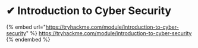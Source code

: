 # ✔ Introduction to Cyber Security

{% embed url="https://tryhackme.com/module/introduction-to-cyber-security" %}
https://tryhackme.com/module/introduction-to-cyber-security
{% endembed %}

